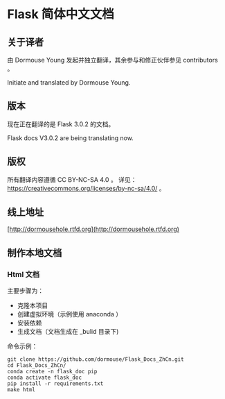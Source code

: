 # Flask 简体中文文档

## 关于译者
由 Dormouse Young 发起并独立翻译，其余参与和修正伙伴参见 contributors 。

Initiate and translated by Dormouse Young.

## 版本

现在正在翻译的是 Flask 3.0.2 的文档。

Flask docs V3.0.2 are being translating now.

## 版权

所有翻译内容遵循 CC BY-NC-SA 4.0 。
详见： https://creativecommons.org/licenses/by-nc-sa/4.0/ 。

## 线上地址

[http://dormousehole.rtfd.org](http://dormousehole.rtfd.org)

## 制作本地文档

### Html 文档

主要步骤为：

* 克隆本项目
* 创建虚拟环境（示例使用 anaconda ）
* 安装依赖
* 生成文档（文档生成在 _bulid 目录下)

命令示例：

```shell
git clone https://github.com/dormouse/Flask_Docs_ZhCn.git
cd Flask_Docs_ZhCn/
conda create -n flask_doc pip
conda activate flask_doc
pip install -r requirements.txt
make html
```
